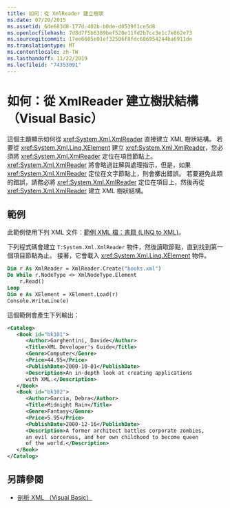 ```yaml
---
title: 如何：從 XmlReader 建立樹狀
ms.date: 07/20/2015
ms.assetid: 6de683d8-177d-402b-b0de-d0539f1ce5d8
ms.openlocfilehash: 7d8d7f5b6389bef520e11fd2b7cc3e1c7e862e73
ms.sourcegitcommit: 17ee6605e01ef32506f8fdc686954244ba6911de
ms.translationtype: MT
ms.contentlocale: zh-TW
ms.lasthandoff: 11/22/2019
ms.locfileid: "74353091"
---
```

# <a name="how-to-create-a-tree-from-an-xmlreader-visual-basic"></a>如何：從 XmlReader 建立樹狀結構（Visual Basic）

這個主題顯示如何從 <xref:System.Xml.XmlReader> 直接建立 XML 樹狀結構。 若要從 <xref:System.Xml.Linq.XElement> 建立 <xref:System.Xml.XmlReader>，您必須將 <xref:System.Xml.XmlReader> 定位在項目節點上。 <xref:System.Xml.XmlReader> 將會略過註解與處理指示，但是，如果 <xref:System.Xml.XmlReader> 定位在文字節點上，則會擲出錯誤。 若要避免此類的錯誤，請務必將 <xref:System.Xml.XmlReader> 定位在項目上，然後再從 <xref:System.Xml.XmlReader> 建立 XML 樹狀結構。

## <a name="example"></a>範例

此範例使用下列 XML 文件︰[範例 XML 檔：書籍 (LINQ to XML)](../../../../visual-basic/programming-guide/concepts/linq/sample-xml-file-books-linq-to-xml.md)。

下列程式碼會建立 `T:System.Xml.XmlReader` 物件，然後讀取節點，直到找到第一個項目節點為止。 接著，它會載入 <xref:System.Xml.Linq.XElement> 物件。

```vb
Dim r As XmlReader = XmlReader.Create("books.xml")
Do While r.NodeType <> XmlNodeType.Element
    r.Read()
Loop
Dim e As XElement = XElement.Load(r)
Console.WriteLine(e)
```

這個範例會產生下列輸出：

```xml
<Catalog>
   <Book id="bk101">
      <Author>Garghentini, Davide</Author>
      <Title>XML Developer's Guide</Title>
      <Genre>Computer</Genre>
      <Price>44.95</Price>
      <PublishDate>2000-10-01</PublishDate>
      <Description>An in-depth look at creating applications
      with XML.</Description>
   </Book>
   <Book id="bk102">
      <Author>Garcia, Debra</Author>
      <Title>Midnight Rain</Title>
      <Genre>Fantasy</Genre>
      <Price>5.95</Price>
      <PublishDate>2000-12-16</PublishDate>
      <Description>A former architect battles corporate zombies,
      an evil sorceress, and her own childhood to become queen
      of the world.</Description>
   </Book>
</Catalog>
```

## <a name="see-also"></a>另請參閱

- [剖析 XML （Visual Basic）](../../../../visual-basic/programming-guide/concepts/linq/parsing-xml.md)
